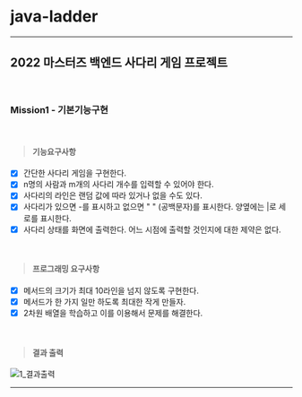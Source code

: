 # java-ladder
- - -
## 2022 마스터즈 백엔드 사다리 게임 프로젝트
<br>

### Mission1 - 기본기능구현
<br>

> #### 기능요구사항
- [x] 간단한 사다리 게임을 구현한다.
- [x] n명의 사람과 m개의 사다리 개수를 입력할 수 있어야 한다.
- [x] 사다리의 라인은 랜덤 값에 따라 있거나 없을 수도 있다.
- [x] 사다리가 있으면 -를 표시하고 없으면 " " (공백문자)를 표시한다. 양옆에는 |로 세로를 표시한다.
- [x] 사다리 상태를 화면에 출력한다. 어느 시점에 출력할 것인지에 대한 제약은 없다.
<br>

> #### 프로그래밍 요구사항
- [x] 메서드의 크기가 최대 10라인을 넘지 않도록 구현한다.
- [x] 메서드가 한 가지 일만 하도록 최대한 작게 만들자.
- [x] 2차원 배열을 학습하고 이를 이용해서 문제를 해결한다.
<br>

> #### 결과 출력
![1_결과출력](https://user-images.githubusercontent.com/29879110/153843300-8fa3c87c-607a-45d9-80c6-24066d45d1c8.JPG)
<br>

- - -